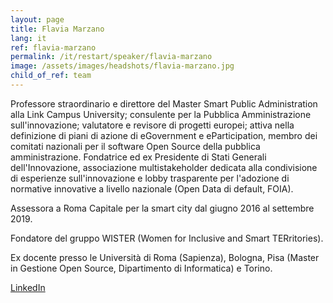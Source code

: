 ```yaml
---
layout: page
title: Flavia Marzano
lang: it
ref: flavia-marzano
permalink: /it/restart/speaker/flavia-marzano
image: /assets/images/headshots/flavia-marzano.jpg
child_of_ref: team
---
```


Professore straordinario e direttore del Master Smart Public Administration alla Link Campus University; consulente per la Pubblica Amministrazione sull'innovazione; valutatore e revisore di progetti europei; attiva nella definizione di piani di azione di eGovernment e eParticipation, membro dei comitati nazionali per il software Open Source della pubblica amministrazione. Fondatrice ed ex Presidente di Stati Generali dell'Innovazione, associazione multistakeholder dedicata alla condivisione di esperienze sull'innovazione e lobby trasparente per l'adozione di normative innovative a livello nazionale (Open Data di default, FOIA).

Assessora a Roma Capitale per la smart city dal giugno 2016 al settembre 2019.

Fondatore del gruppo WISTER (Women for Inclusive and Smart TERritories).

Ex docente presso le Università di Roma (Sapienza), Bologna, Pisa (Master in Gestione Open Source, Dipartimento di Informatica) e Torino.

[LinkedIn](https://www.linkedin.com/in/flaviamarzano/)
